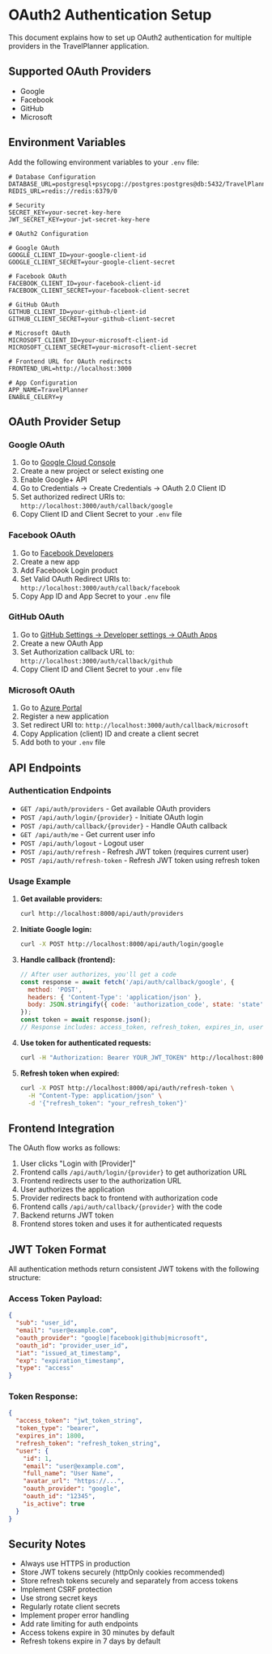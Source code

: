 # OAuth2 Authentication Setup

This document explains how to set up OAuth2 authentication for multiple providers in the TravelPlanner application.

## Supported OAuth Providers

- Google
- Facebook
- GitHub
- Microsoft

## Environment Variables

Add the following environment variables to your `.env` file:

```env
# Database Configuration
DATABASE_URL=postgresql+psycopg://postgres:postgres@db:5432/TravelPlanner
REDIS_URL=redis://redis:6379/0

# Security
SECRET_KEY=your-secret-key-here
JWT_SECRET_KEY=your-jwt-secret-key-here

# OAuth2 Configuration

# Google OAuth
GOOGLE_CLIENT_ID=your-google-client-id
GOOGLE_CLIENT_SECRET=your-google-client-secret

# Facebook OAuth
FACEBOOK_CLIENT_ID=your-facebook-client-id
FACEBOOK_CLIENT_SECRET=your-facebook-client-secret

# GitHub OAuth
GITHUB_CLIENT_ID=your-github-client-id
GITHUB_CLIENT_SECRET=your-github-client-secret

# Microsoft OAuth
MICROSOFT_CLIENT_ID=your-microsoft-client-id
MICROSOFT_CLIENT_SECRET=your-microsoft-client-secret

# Frontend URL for OAuth redirects
FRONTEND_URL=http://localhost:3000

# App Configuration
APP_NAME=TravelPlanner
ENABLE_CELERY=y
```

## OAuth Provider Setup

### Google OAuth
1. Go to [Google Cloud Console](https://console.cloud.google.com/)
2. Create a new project or select existing one
3. Enable Google+ API
4. Go to Credentials → Create Credentials → OAuth 2.0 Client ID
5. Set authorized redirect URIs to: `http://localhost:3000/auth/callback/google`
6. Copy Client ID and Client Secret to your `.env` file

### Facebook OAuth
1. Go to [Facebook Developers](https://developers.facebook.com/)
2. Create a new app
3. Add Facebook Login product
4. Set Valid OAuth Redirect URIs to: `http://localhost:3000/auth/callback/facebook`
5. Copy App ID and App Secret to your `.env` file

### GitHub OAuth
1. Go to [GitHub Settings → Developer settings → OAuth Apps](https://github.com/settings/developers)
2. Create a new OAuth App
3. Set Authorization callback URL to: `http://localhost:3000/auth/callback/github`
4. Copy Client ID and Client Secret to your `.env` file

### Microsoft OAuth
1. Go to [Azure Portal](https://portal.azure.com/)
2. Register a new application
3. Set redirect URI to: `http://localhost:3000/auth/callback/microsoft`
4. Copy Application (client) ID and create a client secret
5. Add both to your `.env` file

## API Endpoints

### Authentication Endpoints

- `GET /api/auth/providers` - Get available OAuth providers
- `POST /api/auth/login/{provider}` - Initiate OAuth login
- `POST /api/auth/callback/{provider}` - Handle OAuth callback
- `GET /api/auth/me` - Get current user info
- `POST /api/auth/logout` - Logout user
- `POST /api/auth/refresh` - Refresh JWT token (requires current user)
- `POST /api/auth/refresh-token` - Refresh JWT token using refresh token

### Usage Example

1. **Get available providers:**
   ```bash
   curl http://localhost:8000/api/auth/providers
   ```

2. **Initiate Google login:**
   ```bash
   curl -X POST http://localhost:8000/api/auth/login/google
   ```

3. **Handle callback (frontend):**
   ```javascript
   // After user authorizes, you'll get a code
   const response = await fetch('/api/auth/callback/google', {
     method: 'POST',
     headers: { 'Content-Type': 'application/json' },
     body: JSON.stringify({ code: 'authorization_code', state: 'state' })
   });
   const token = await response.json();
   // Response includes: access_token, refresh_token, expires_in, user info
   ```

4. **Use token for authenticated requests:**
   ```bash
   curl -H "Authorization: Bearer YOUR_JWT_TOKEN" http://localhost:8000/api/auth/me
   ```

5. **Refresh token when expired:**
   ```bash
   curl -X POST http://localhost:8000/api/auth/refresh-token \
     -H "Content-Type: application/json" \
     -d '{"refresh_token": "your_refresh_token"}'
   ```

## Frontend Integration

The OAuth flow works as follows:

1. User clicks "Login with [Provider]"
2. Frontend calls `/api/auth/login/{provider}` to get authorization URL
3. Frontend redirects user to the authorization URL
4. User authorizes the application
5. Provider redirects back to frontend with authorization code
6. Frontend calls `/api/auth/callback/{provider}` with the code
7. Backend returns JWT token
8. Frontend stores token and uses it for authenticated requests

## JWT Token Format

All authentication methods return consistent JWT tokens with the following structure:

### Access Token Payload:
```json
{
  "sub": "user_id",
  "email": "user@example.com",
  "oauth_provider": "google|facebook|github|microsoft",
  "oauth_id": "provider_user_id",
  "iat": "issued_at_timestamp",
  "exp": "expiration_timestamp",
  "type": "access"
}
```

### Token Response:
```json
{
  "access_token": "jwt_token_string",
  "token_type": "bearer",
  "expires_in": 1800,
  "refresh_token": "refresh_token_string",
  "user": {
    "id": 1,
    "email": "user@example.com",
    "full_name": "User Name",
    "avatar_url": "https://...",
    "oauth_provider": "google",
    "oauth_id": "12345",
    "is_active": true
  }
}
```

## Security Notes

- Always use HTTPS in production
- Store JWT tokens securely (httpOnly cookies recommended)
- Store refresh tokens securely and separately from access tokens
- Implement CSRF protection
- Use strong secret keys
- Regularly rotate client secrets
- Implement proper error handling
- Add rate limiting for auth endpoints
- Access tokens expire in 30 minutes by default
- Refresh tokens expire in 7 days by default 